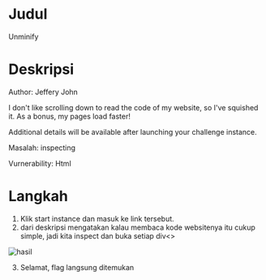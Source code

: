 # Judul
Unminify

# Deskripsi
Author: Jeffery John

I don't like scrolling down to read the code of my website, so I've squished it. As a bonus, my pages load faster!

Additional details will be available after launching your challenge instance.

Masalah: inspecting

Vurnerability: Html

# Langkah
1. Klik start instance dan masuk ke link tersebut.
2. dari deskripsi mengatakan kalau membaca kode websitenya itu cukup simple, jadi kita inspect dan buka setiap div<>

![hasil](https://github.com/user-attachments/assets/04053a99-ed05-4201-8761-029b241bc98e)

3. Selamat, flag langsung ditemukan
